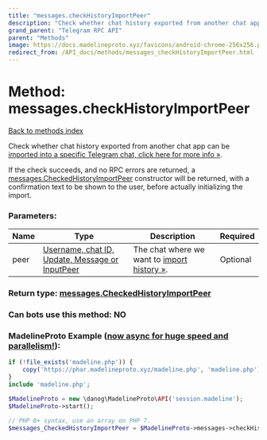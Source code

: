 ```yaml
---
title: "messages.checkHistoryImportPeer"
description: "Check whether chat history exported from another chat app can be [imported into a specific Telegram chat, click here for more info »](https://core.telegram.org/api/import)."
grand_parent: "Telegram RPC API"
parent: "Methods"
image: https://docs.madelineproto.xyz/favicons/android-chrome-256x256.png
redirect_from: /API_docs/methods/messages_checkHistoryImportPeer.html
---
```

# Method: messages.checkHistoryImportPeer
[Back to methods index](index.html)



Check whether chat history exported from another chat app can be [imported into a specific Telegram chat, click here for more info »](https://core.telegram.org/api/import).

If the check succeeds, and no RPC errors are returned, a [messages.CheckedHistoryImportPeer](../types/messages.CheckedHistoryImportPeer.html) constructor will be returned, with a confirmation text to be shown to the user, before actually initializing the import.

### Parameters:

| Name     |    Type       | Description | Required |
|----------|---------------|-------------|----------|
|peer|[Username, chat ID, Update, Message or InputPeer](/API_docs/types/InputPeer.html) | The chat where we want to [import history »](https://core.telegram.org/api/import). | Optional|


### Return type: [messages.CheckedHistoryImportPeer](/API_docs/types/messages.CheckedHistoryImportPeer.html)

### Can bots use this method: **NO**


### MadelineProto Example ([now async for huge speed and parallelism!](https://docs.madelineproto.xyz/docs/ASYNC.html)):


```php
if (!file_exists('madeline.php')) {
    copy('https://phar.madelineproto.xyz/madeline.php', 'madeline.php');
}
include 'madeline.php';

$MadelineProto = new \danog\MadelineProto\API('session.madeline');
$MadelineProto->start();

// PHP 8+ syntax, use an array on PHP 7.
$messages_CheckedHistoryImportPeer = $MadelineProto->messages->checkHistoryImportPeer(peer: InputPeer, );
```

